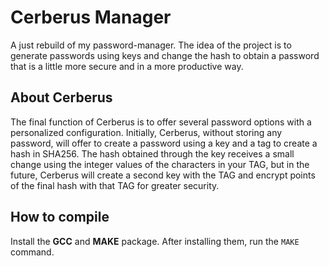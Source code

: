 # Cerberus Manager
A just rebuild of my password-manager. The idea of the project is to generate passwords using keys and change the hash to obtain a password that is a little more secure and in a more productive way.

## About Cerberus
The final function of Cerberus is to offer several password options with a personalized configuration. Initially, Cerberus, without storing any password, will offer to create a password using a key and a tag to create a hash in SHA256. The hash obtained through the key receives a small change using the integer values of the characters in your TAG, but in the future, Cerberus will create a second key with the TAG and encrypt points of the final hash with that TAG for greater security.

## How to compile
Install the **GCC** and **MAKE** package. After installing them, run the `MAKE` command.
